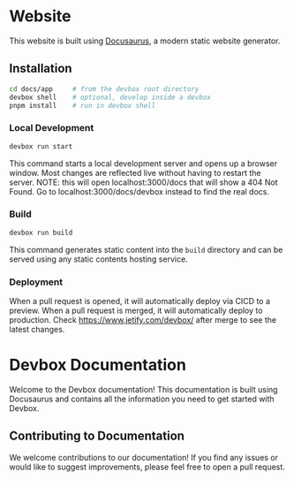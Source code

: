 # Website

This website is built using [Docusaurus](https://docusaurus.io/), a modern static website generator.


## Installation

```bash
cd docs/app     # from the devbox root directory
devbox shell    # optional, develop inside a devbox
pnpm install    # run in devbox shell
```

### Local Development

```bash
devbox run start
```

This command starts a local development server and opens up a browser window. Most changes are reflected live without having to restart the server.
NOTE: this will open localhost:3000/docs that will show a 404 Not Found. Go to localhost:3000/docs/devbox instead to find the real docs.

### Build

```bash
devbox run build
```

This command generates static content into the `build` directory and can be served using any static contents hosting service.

### Deployment

When a pull request is opened, it will automatically deploy via CICD to a preview.
When a pull request is merged, it will automatically deploy to production.
Check https://www.jetify.com/devbox/ after merge to see the latest changes.

# Devbox Documentation

Welcome to the Devbox documentation! This documentation is built using Docusaurus and contains all the information you need to get started with Devbox.

## Contributing to Documentation

We welcome contributions to our documentation! If you find any issues or would like to suggest improvements, please feel free to open a pull request.
